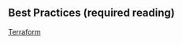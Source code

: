 ## Best Practices (required reading)
[Terraform](https://www.terraform.io/docs/cloud/guides/recommended-practices/index.html)

